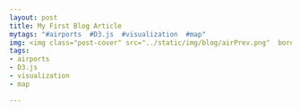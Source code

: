 ```yaml
---
layout: post
title: My First Blog Article
mytags: "#airports  #D3.js  #visualization  #map"
img: <img class="post-cover" src="../static/img/blog/airPrev.png"  border="5" alt="Responsive image">
tags:
- airports
- D3.js
- visualization
- map

---
```


<div id="us_states">
</div>
<script src="airport/jquery-1.10.2.js"></script>
<script src="airport/d3.v3.min.js"></script>
<script src="airport/topojson.v1.min.js"></script>
<script src="airport/airport_viz.js"></script>

